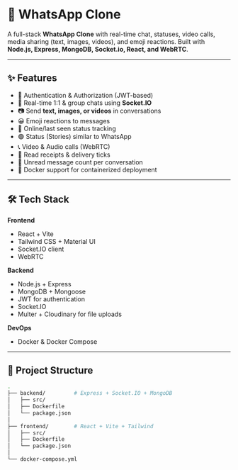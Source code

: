 # 📱 WhatsApp Clone  

A full-stack **WhatsApp Clone** with real-time chat, statuses, video calls, media sharing (text, images, videos), and emoji reactions. Built with **Node.js, Express, MongoDB, Socket.io, React, and WebRTC**.  

---

## ✨ Features  

- 🔐 Authentication & Authorization (JWT-based)  
- 💬 Real-time 1:1 & group chats using **Socket.IO**  
- 📷 Send **text, images, or videos** in conversations  
- 😀 Emoji reactions to messages  
- 📡 Online/last seen status tracking  
- 🟢 Status (Stories) similar to WhatsApp  
- 📞 Video & Audio calls (WebRTC)  
- 📨 Read receipts & delivery ticks  
- 🔔 Unread message count per conversation  
- 🐳 Docker support for containerized deployment  

---

## 🛠️ Tech Stack  

**Frontend**  
- React + Vite  
- Tailwind CSS + Material UI  
- Socket.IO client  
- WebRTC  

**Backend**  
- Node.js + Express  
- MongoDB + Mongoose  
- JWT for authentication  
- Socket.IO  
- Multer + Cloudinary for file uploads  

**DevOps**  
- Docker & Docker Compose  

---

## 📂 Project Structure  

```bash
.
├── backend/         # Express + Socket.IO + MongoDB
│   ├── src/
│   ├── Dockerfile
│   └── package.json
│
├── frontend/        # React + Vite + Tailwind
│   ├── src/
│   ├── Dockerfile
│   └── package.json
│
└── docker-compose.yml
